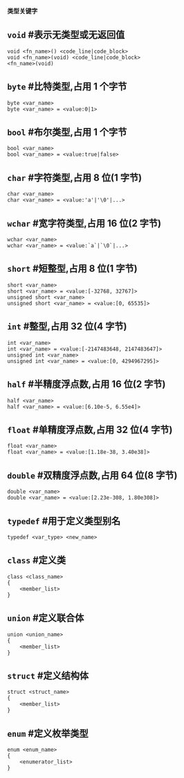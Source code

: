 **类型关键字**

## `void` #表示无类型或无返回值

```
void <fn_name>() <code_line|code_block>
void <fn_name>(void) <code_line|code_block>
<fn_name>(void)
```

## `byte` #比特类型,占用 1 个字节

```
byte <var_name>
byte <var_name> = <value:0|1>
```

## `bool` #布尔类型,占用 1 个字节

```
bool <var_name>
bool <var_name> = <value:true|false>
```

## `char` #字符类型,占用 8 位(1 字节)

```
char <var_name>
char <var_name> = <value:'a'|'\0'|...>
```

## `wchar` #宽字符类型,占用 16 位(2 字节)

```
wchar <var_name>
wchar <var_name> = <value:`a`|`\0`|...>
```

## `short` #短整型,占用 8 位(1 字节)

```
short <var_name>
short <var_name> = <value:[-32768, 32767]>
unsigned short <var_name>
unsigned short <var_name> = <value:[0, 65535]>
```

## `int` #整型,占用 32 位(4 字节)

```
int <var_name>
int <var_name> = <value:[-2147483648, 2147483647]>
unsigned int <var_name>
unsigned int <var_name> = <value:[0, 4294967295]>
```

## `half` #半精度浮点数,占用 16 位(2 字节)

```
half <var_name>
half <var_name> = <value:[6.10e-5, 6.55e4]>
```

## `float` #单精度浮点数,占用 32 位(4 字节)

```
float <var_name>
float <var_name> = <value:[1.18e-38, 3.40e38]>
```

## `double` #双精度浮点数,占用 64 位(8 字节)

```
double <var_name>
double <var_name> = <value:[2.23e-308, 1.80e308]>
```

## `typedef` #用于定义类型别名

```
typedef <var_type> <new_name>
```

## `class` #定义类

```
class <class_name>
{
	<member_list>
}
```

## `union` #定义联合体

```
union <union_name>
{
	<member_list>
}
```

## `struct` #定义结构体

```
struct <struct_name>
{
	<member_list>
}
```

## `enum` #定义枚举类型

```
enum <enum_name>
{
	<enumerator_list>
}
```